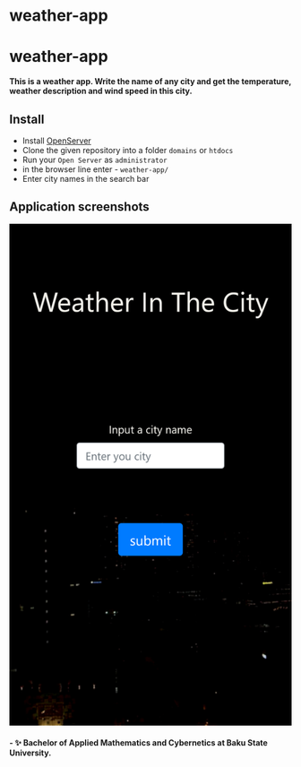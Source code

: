 # weather-app
weather-app
====
**This is a weather app. Write the name of any city and get the temperature, weather description and wind speed in this city.**

## Install

* Install [OpenServer](https://ospanel.io/)
* Clone the given repository into a folder `domains` or `htdocs`
* Run your `Open Server` as `administrator`
* in the browser line enter - `weather-app/`
* Enter city names in the search bar

## Application screenshots
<p align='center' style="width: 100%">
  <img  src="/img/rdm/img1.png" alt="логотип GitHub">
</p>
<h4>
- ✨ Bachelor of Applied Mathematics and Cybernetics at Baku State University.
</h4>
